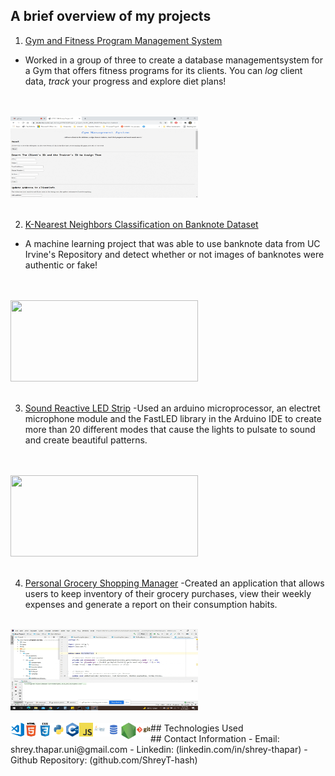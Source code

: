 ## A brief overview of my projects
1. [Gym and Fitness Program Management System](https://www.students.cs.ubc.ca/~tshrey/CPSC304Project_project_f3v2b_j8f2b_l0d9/)
- Worked in a group of three to create a database managementsystem for a Gym that offers fitness programs for its
clients. You can *log* client data, *track* your progress and explore diet plans!
<br>
<br>
<img src = "https://raw.githubusercontent.com/ShreyT-hash/hello-world/main/media-src/DBMS%20recording.gif" width = "300" height = "130" />
<br>
<br>

2. [K-Nearest Neighbors Classification on Banknote Dataset](https://shreyt-hash.github.io/DSCI-100-KNN-Classification/)
 - A machine learning project that was able to use banknote data from UC Irvine's Repository and detect whether or not images of banknotes were authentic or fake! 
<br>
<br>
<img src = "https://raw.githubusercontent.com/ShreyT-hash/hello-world/main/media-src/DSCI%20recording.gif" width = "300" height = "130"/>
<br>
<br>

3. [Sound Reactive LED Strip](https://github.com/ShreyT-hash/DIY-LED-Visualizer)
 -Used an arduino microprocessor, an electret microphone module and the FastLED library in the Arduino IDE to
create more than 20 different modes that cause the lights to pulsate to sound and create beautiful patterns.
<br>
<br>
<img src = "https://j.gifs.com/XQQNll.gif" width = "300" height = "130"/>
<br>
<br>

4. [Personal Grocery Shopping Manager](https://github.com/ShreyT-hash/Grocery-Tracker)
-Created an application that allows users to keep inventory of their grocery purchases, view their weekly expenses and
generate a report on their consumption habits.
<br>
<img src = "https://raw.githubusercontent.com/ShreyT-hash/hello-world/main/media-src/grocery%20recording.gif" width = "300" height = "130"/>
<br>
<br>
## Technologies Used 
<img align="left" alt="Visual Studio Code" width="22px" src="https://raw.githubusercontent.com/github/explore/80688e429a7d4ef2fca1e82350fe8e3517d3494d/topics/visual-studio-code/visual-studio-code.png" />
<img align="left" alt ="HTML5" width="22px" src="https://raw.githubusercontent.com/github/explore/80688e429a7d4ef2fca1e82350fe8e3517d3494d/topics/html/html.png"/>
<img align="left" alt="CSS3" width="22px" src="https://raw.githubusercontent.com/github/explore/80688e429a7d4ef2fca1e82350fe8e3517d3494d/topics/css/css.png" />
<img align="left" alt ="Python" width="22px" src="https://raw.githubusercontent.com/github/explore/80688e429a7d4ef2fca1e82350fe8e3517d3494d/topics/python/python.png"/>
<img align="left" alt ="CPP" width="22px" src="https://raw.githubusercontent.com/github/explore/80688e429a7d4ef2fca1e82350fe8e3517d3494d/topics/cpp/cpp.png"/>
<img align="left" alt="JavaScript" width="22px" src="https://raw.githubusercontent.com/github/explore/80688e429a7d4ef2fca1e82350fe8e3517d3494d/topics/javascript/javascript.png" />
<img align="left" alt="Java" width="22px" src="https://raw.githubusercontent.com/github/explore/80688e429a7d4ef2fca1e82350fe8e3517d3494d/topics/java/java.png" />
<img align="left" alt="SQL" width="22px" src="https://raw.githubusercontent.com/github/explore/80688e429a7d4ef2fca1e82350fe8e3517d3494d/topics/sql/sql.png" />
<img align="left" alt="Node.js" width="26px" src="https://raw.githubusercontent.com/github/explore/80688e429a7d4ef2fca1e82350fe8e3517d3494d/topics/nodejs/nodejs.png" />
<img align="left" alt="Git" width="22px" src="https://raw.githubusercontent.com/github/explore/80688e429a7d4ef2fca1e82350fe8e3517d3494d/topics/git/git.png" />
<br>
## Contact Information
- Email: shrey.thapar.uni@gmail.com 
- Linkedin: (linkedin.com/in/shrey-thapar)
- Github Repository: (github.com/ShreyT-hash)
